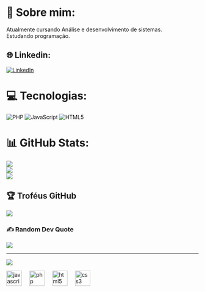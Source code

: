 # 💫 Sobre mim:
Atualmente cursando Análise e desenvolvimento de sistemas.<br>Estudando programação. 


## 🌐 Linkedin:
[![LinkedIn](https://img.shields.io/badge/LinkedIn-%230077B5.svg?logo=linkedin&logoColor=white)](https://linkedin.com/in/https://www.linkedin.com/in/daniel-angelus-73b983239/) 

# 💻 Tecnologias:
![PHP](https://img.shields.io/badge/php-%23777BB4.svg?style=for-the-badge&logo=php&logoColor=white) ![JavaScript](https://img.shields.io/badge/javascript-%23323330.svg?style=for-the-badge&logo=javascript&logoColor=%23F7DF1E) ![HTML5](https://img.shields.io/badge/html5-%23E34F26.svg?style=for-the-badge&logo=html5&logoColor=white)
# 📊 GitHub Stats:
![](https://github-readme-stats.vercel.app/api?username=AngelusDaniel&theme=react&hide_border=false&include_all_commits=true&count_private=false)<br/>
![](https://github-readme-streak-stats.herokuapp.com/?user=AngelusDaniel&theme=react&hide_border=false)<br/>
![](https://github-readme-stats.vercel.app/api/top-langs/?username=AngelusDaniel&theme=react&hide_border=false&include_all_commits=true&count_private=false&layout=compact)

## 🏆 Troféus GitHub
![](https://github-profile-trophy.vercel.app/?username=AngelusDaniel&theme=radical&no-frame=false&no-bg=false&margin-w=4)

### ✍️ Random Dev Quote
![](https://quotes-github-readme.vercel.app/api?type=horizontal&theme=merko)

---
[![](https://visitcount.itsvg.in/api?id=AngelusDaniel&icon=0&color=0)](https://visitcount.itsvg.in)

<div align="left">
  <img src="https://cdn.jsdelivr.net/gh/devicons/devicon/icons/javascript/javascript-original.svg" height="40" alt="javascript logo"  />
  <img width="12" />
  <img src="https://cdn.jsdelivr.net/gh/devicons/devicon/icons/php/php-original.svg" height="40" alt="php logo"  />
  <img width="12" />
  <img src="https://cdn.jsdelivr.net/gh/devicons/devicon/icons/html5/html5-original.svg" height="40" alt="html5 logo"  />
  <img width="12" />
  <img src="https://cdn.jsdelivr.net/gh/devicons/devicon/icons/css3/css3-original.svg" height="40" alt="css3 logo"  />
</div>

###

